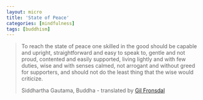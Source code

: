```yaml
---
layout: micro
title: 'State of Peace'
categories: [mindfulness]
tags: [buddhism]
---
```

> To reach the state of peace one skilled in the good should be capable and upright, straightforward and easy to speak to, gentle and not proud, contented and easily supported, living lightly and with few duties, wise and with senses calmed, not arrogant and without greed for supporters, and should not do the least thing that the wise would criticize.
> 
> Siddhartha Gautama, Buddha - translated by [Gil Fronsdal][1]

   [1]: http://www.insightmeditationcenter.org/teachers/
